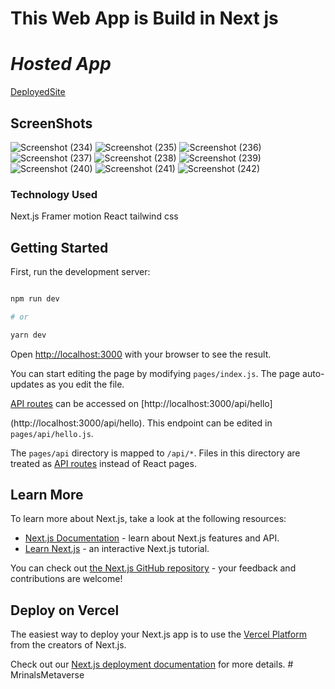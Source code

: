 # This Web App is Build in Next js

# ***Hosted App***
[DeployedSite](https://64d907c3aee17330c78eff62--peppy-chimera-b2544c.netlify.app/)

## ScreenShots
![Screenshot (234)](https://github.com/Mrinal-xx-Singha/MrinalsMetaverse/assets/100140781/fd98265f-da24-4c3a-8bdf-2f22a740d4d7)
![Screenshot (235)](https://github.com/Mrinal-xx-Singha/MrinalsMetaverse/assets/100140781/05b69817-ed14-4715-b4f3-d898a2003dc1)
![Screenshot (236)](https://github.com/Mrinal-xx-Singha/MrinalsMetaverse/assets/100140781/ff13eca7-c81a-4187-a132-0b3df43fade9)
![Screenshot (237)](https://github.com/Mrinal-xx-Singha/MrinalsMetaverse/assets/100140781/76fff681-d75d-4047-9858-311838c95f0f)
![Screenshot (238)](https://github.com/Mrinal-xx-Singha/MrinalsMetaverse/assets/100140781/5f9fdd76-7fcc-4196-bb59-afdfd94d3230)
![Screenshot (239)](https://github.com/Mrinal-xx-Singha/MrinalsMetaverse/assets/100140781/fa26ae0a-5ecb-4ff7-bc78-eb56664edc26)
![Screenshot (240)](https://github.com/Mrinal-xx-Singha/MrinalsMetaverse/assets/100140781/1e811e2e-3a56-40cb-8abf-41cb853049b3)
![Screenshot (241)](https://github.com/Mrinal-xx-Singha/MrinalsMetaverse/assets/100140781/a3421b65-096f-4e0d-917c-57ba9c84643d)
![Screenshot (242)](https://github.com/Mrinal-xx-Singha/MrinalsMetaverse/assets/100140781/3bccb927-8a9d-42a1-b55f-f91cdfd4a5a0)


### Technology Used
Next.js
Framer motion
React
tailwind css



##  Getting Started

First, run the development server:

```bash

npm run dev

# or

yarn dev
```


Open [http://localhost:3000](http://localhost:3000) with your browser to see the result.


You can start editing the page by modifying `pages/index.js`. The page auto-updates as you edit the file.


[API routes](https://nextjs.org/docs/api-routes/introduction) can be accessed on [http://localhost:3000/api/hello]

(http://localhost:3000/api/hello). This endpoint can be edited in `pages/api/hello.js`.


The  `pages/api` directory is mapped to  `/api/*`.  Files in this directory are treated as [API routes](https://nextjs.org/docs/api-routes/introduction) instead of React pages.


## Learn More


To learn more about Next.js, take a look at the following resources:

- [Next.js Documentation](https://nextjs.org/docs) - learn about Next.js features and API.
- [Learn Next.js](https://nextjs.org/learn) - an interactive Next.js tutorial.

You can check out [the Next.js GitHub repository](https://github.com/vercel/next.js/) - your feedback and contributions are welcome!


## Deploy on Vercel

The easiest way to deploy your Next.js app is to use the [Vercel Platform](https://vercel.com/new?utm_medium=default-template&filter=next.js&utm_source=create-next-app&utm_campaign=create-next-app-readme) from the creators of Next.js.

Check out our [Next.js deployment documentation](https://nextjs.org/docs/deployment) for more details.
#   M r i n a l s M e t a v e r s e 
 
 
